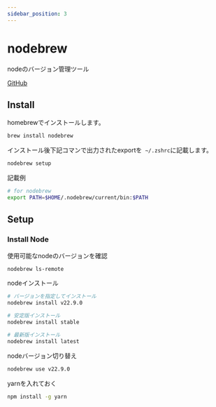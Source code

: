 ```yaml
---
sidebar_position: 3
---
```


# nodebrew

nodeのバージョン管理ツール

[GitHub](https://github.com/hokaccha/nodebrew)

## Install

homebrewでインストールします。
```bash
brew install nodebrew
```

インストール後下記コマンで出力されたexportを` ~/.zshrc`に記載します。
```bash
nodebrew setup
```

記載例
```bash
# for nodebrew
export PATH=$HOME/.nodebrew/current/bin:$PATH
```

## Setup

### Install Node

使用可能なnodeのバージョンを確認
```bash
nodebrew ls-remote
```

nodeインストール
```bash
# バージョンを指定してインストール
nodebrew install v22.9.0

# 安定版インストール
nodebrew install stable

# 最新版インストール
nodebrew install latest
```

nodeバージョン切り替え
```bash
nodebrew use v22.9.0
```

yarnを入れておく
```bash
npm install -g yarn
```
